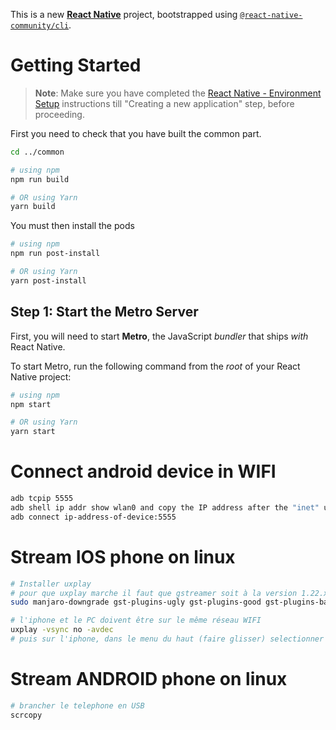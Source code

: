This is a new [**React Native**](https://reactnative.dev) project, bootstrapped using [`@react-native-community/cli`](https://github.com/react-native-community/cli).

# Getting Started

>**Note**: Make sure you have completed the [React Native - Environment Setup](https://reactnative.dev/docs/environment-setup) instructions till "Creating a new application" step, before proceeding.

First you need to check that you have built the common part.

```bash
cd ../common

# using npm
npm run build

# OR using Yarn
yarn build
```

You must then install the pods

```bash
# using npm
npm run post-install

# OR using Yarn
yarn post-install
```

## Step 1: Start the Metro Server

First, you will need to start **Metro**, the JavaScript _bundler_ that ships _with_ React Native.

To start Metro, run the following command from the _root_ of your React Native project:

```bash
# using npm
npm start

# OR using Yarn
yarn start
```

# Connect android device in WIFI

```bash
adb tcpip 5555
adb shell ip addr show wlan0 and copy the IP address after the "inet" until the "/". You can also go inside the Settings of the device to retrieve the IP address in Settings → About → Status.
adb connect ip-address-of-device:5555
```

# Stream IOS phone on linux


```bash
# Installer uxplay
# pour que uxplay marche il faut que gstreamer soit à la version 1.22.x (max). Au le stream ne marche pas.
sudo manjaro-downgrade gst-plugins-ugly gst-plugins-good gst-plugins-base gst-plugins-bad-libs  gst-libav gst-plugins-base-libs gstreamer gst-plugins-bad
```

```bash
# l'iphone et le PC doivent être sur le même réseau WIFI
uxplay -vsync no -avdec
# puis sur l'iphone, dans le menu du haut (faire glisser) selectionner le partage d'écran et sélectionner uxplay@nom-du-pc
```

# Stream ANDROID phone on linux

```bash
# brancher le telephone en USB
scrcopy
```

